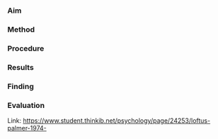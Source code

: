 ### Aim

### Method

### Procedure 

### Results 

### Finding 

### Evaluation 

Link: https://www.student.thinkib.net/psychology/page/24253/loftus-palmer-1974-
